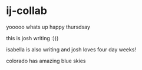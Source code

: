 # ij-collab

yooooo whats up happy thursdsay 

this is josh writing :)))

isabella is also writing and josh loves four day weeks!


colorado has amazing blue skies